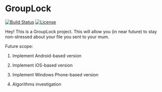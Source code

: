 GroupLock
===

[![Build Status](https://travis-ci.org/lanit-tercom-school/grouplock.svg?branch=master)](https://travis-ci.org/lanit-tercom-school/grouplock)
[![License](https://img.shields.io/badge/license-Apache%202.0-lightgrey.svg)](LICENSE)

Hey! This is a GroupLock project. This will allow you (in near future) to stay non-stressed about your file you sent to your mum.

Future scope:
1) Implement Android-based version

2) Implement iOS-based version

3) Implement Windows Phone-based version

4) Algorithms investigation
